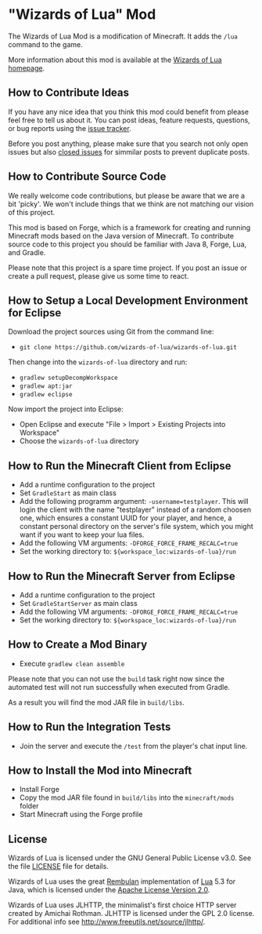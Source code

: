 # "Wizards of Lua" Mod

The Wizards of Lua Mod is a modification of Minecraft. It adds the `/lua` command to the game.

More information about this mod is available at the [Wizards of Lua homepage](http://www.wizards-of-lua.net).

## How to Contribute Ideas
If you have any nice idea that you think this mod could benefit from please feel free to tell us about it. 
You can post ideas, feature requests, questions, or bug reports using the [issue tracker](https://github.com/wizards-of-lua/wizards-of-lua/issues).

Before you post anything, please make sure that you search not only open issues but also [closed issues](https://github.com/wizards-of-lua/wizards-of-lua/pulls?q=is%3Aclosed%20) for simmilar posts to prevent duplicate posts. 

## How to Contribute Source Code
We really welcome code contributions, but please be aware that we are a bit 'picky'. 
We won't include things that we think are not matching our vision of this project.

This mod is based on Forge, which is a framework for creating and running Minecraft mods based on the Java version of Minecraft.
To contribute source code to this project you should be familiar with Java 8, Forge, Lua, and Gradle.

Please note that this project is a spare time project.
If you post an issue or create a pull request, please give us some time to react.

## How to Setup a Local Development Environment for Eclipse
Download the project sources using Git from the command line:
* `git clone https://github.com/wizards-of-lua/wizards-of-lua.git`

Then change into the `wizards-of-lua` directory and run:
* `gradlew setupDecompWorkspace`
* `gradlew apt:jar`
* `gradlew eclipse`

Now import the project into Eclipse:
* Open Eclipse and execute "File > Import > Existing Projects into Workspace"
* Choose the `wizards-of-lua` directory

## How to Run the Minecraft Client from Eclipse
* Add a runtime configuration to the project
* Set `GradleStart` as main class
* Add the following programm argument: `-username=testplayer`. This will login the client with the name "testplayer" instead of a random choosen one, which ensures a constant UUID for your player, and hence, a constant personal directory on the server's file system, which you might want if you want to keep your lua files.
* Add the following VM arguments: `-DFORGE_FORCE_FRAME_RECALC=true`
* Set the working directory to: `${workspace_loc:wizards-of-lua}/run`

## How to Run the Minecraft Server from Eclipse
* Add a runtime configuration to the project
* Set `GradleStartServer` as main class
* Add the following VM arguments: `-DFORGE_FORCE_FRAME_RECALC=true`
* Set the working directory to: `${workspace_loc:wizards-of-lua}/run`

## How to Create a Mod Binary
* Execute `gradlew clean assemble`

Please note that you can not use the `build` task right now since the automated test will not
run successfully when executed from Gradle.

As a result you will find the mod JAR file in `build/libs`.

## How to Run the Integration Tests
* Join the server and execute the ```/test``` from the player's chat input line.

## How to Install the Mod into Minecraft 
* Install Forge
* Copy the mod JAR file found in `build/libs` into the `minecraft/mods` folder
* Start Minecraft using the Forge profile

## License
Wizards of Lua is licensed under the GNU General Public License v3.0. See the file [LICENSE](LICENSE) file for details.

Wizards of Lua uses the great [Rembulan](https://github.com/mjanicek/rembulan) implementation of [Lua](https://www.lua.org) 5.3 for Java, which is licensed under the [Apache License Version 2.0](https://www.apache.org/licenses/LICENSE-2.0). 

Wizards of Lua uses JLHTTP, the minimalist's first choice HTTP server created by Amichai Rothman.
JLHTTP is licensed under the GPL 2.0 license. For additional info see http://www.freeutils.net/source/jlhttp/.


